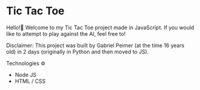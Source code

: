 # Tic Tac Toe
Hello!👋
Welcome to my Tic Tac Toe project made in JavaScript. If you would like to attempt to play against the AI, feel free to!

Disclaimer:
This project was built by Gabriel Peimer (at the time 16 years old) in 2 days (originally in Python and then moved to JS).

Technologies ⚙
  + Node JS
  + HTML / CSS 
